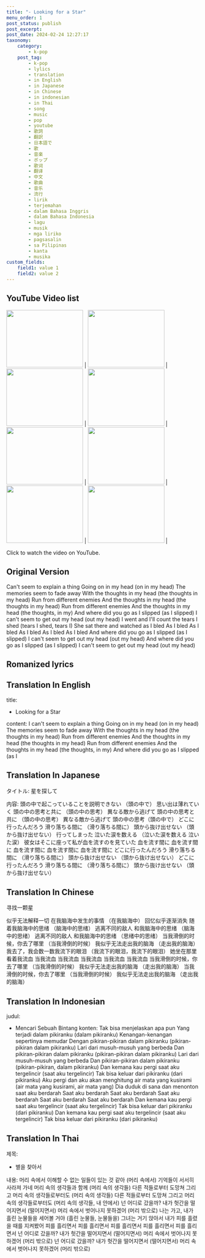 ```yaml
---
title: "- Looking for a Star"
menu_order: 1
post_status: publish
post_excerpt: 
post_date: 2024-02-24 12:27:17
taxonomy:
    category:
        - k-pop
    post_tag:
        - k-pop
        - lylics
        - translation
        - in English
        - in Japanese
        - in Chinese
        - in indonesian
        - in Thai
        - song
        - music
        - pop
        - youtube
        - 歌詞
        - 翻訳
        - 日本語で
        - 歌
        - 音楽
        - ポップ
        - 歌词
        - 翻译
        - 中文
        - 歌曲
        - 音乐
        - 流行
        - lirik
        - terjemahan
        - dalam Bahasa Inggris
        - dalam Bahasa Indonesia
        - lagu
        - musik
        - mga liriko
        - pagsasalin
        - sa Pilipinas
        - kanta
        - musika
custom_fields:
    field1: value 1
    field2: value 2
---
```


## YouTube Video list
 [<img src='http://img.youtube.com/vi/KB47nkHLMow/0.jpg' width='200' height='150'>](https://youtu.be/KB47nkHLMow) | [<img src='http://img.youtube.com/vi/-oQN1D3UyVI/0.jpg' width='200' height='150'>](https://youtu.be/-oQN1D3UyVI) | [<img src='http://img.youtube.com/vi/Qm5Y8WOpOUk/0.jpg' width='200' height='150'>](https://youtu.be/Qm5Y8WOpOUk) | [<img src='http://img.youtube.com/vi/gyATkWGV7DA/0.jpg' width='200' height='150'>](https://youtu.be/gyATkWGV7DA) | [<img src='http://img.youtube.com/vi/lPs9ruNyKJ4/0.jpg' width='200' height='150'>](https://youtu.be/lPs9ruNyKJ4) |
 [<img src='http://img.youtube.com/vi/YaLhojMvEiU/0.jpg' width='200' height='150'>](https://youtu.be/YaLhojMvEiU) | [<img src='http://img.youtube.com/vi/grf5LIFJ0xI/0.jpg' width='200' height='150'>](https://youtu.be/grf5LIFJ0xI) | [<img src='http://img.youtube.com/vi/1oFo_qCp7bc/0.jpg' width='200' height='150'>](https://youtu.be/1oFo_qCp7bc) |

Click to watch the video on YouTube.
## Original Version
Can't seem to explain a thing
Going on in my head
(on in my head)
The memories seem to fade away
With the thoughts in my head
(the thoughts in my head)
Run from different enemies
And the thoughts in my head
(the thoughts in my head)
Run from different enemies
And the thoughts in my head
(the thoughts, in my)
And where did you go as I slipped
(as I slipped)
I can't seem to get out my head
(out my head)
I went and I'll count the tears I shed
(tears I shed, tears I)
She sat there and watched as I bled
As I bled
As I bled
As I bled
As I bled
As I bled
And where did you go as I slipped
(as I slipped)
I can't seem to get out my head
(out my head)
And where did you go as I slipped
(as I slipped)
I can't seem to get out my head
(out my head)
## Romanized lyrics

## Translation In English
title:
- Looking for a Star

content:
I can't seem to explain a thing
Going on in my head
(on in my head)
The memories seem to fade away
With the thoughts in my head
(the thoughts in my head)
Run from different enemies
And the thoughts in my head
(the thoughts in my head)
Run from different enemies
And the thoughts in my head
(the thoughts, in my)
And where did you go as I slipped
(as I
## Translation In Japanese
タイトル: 星を探して

内容:
頭の中で起こっていることを説明できない
（頭の中で）
思い出は薄れていく
頭の中の思考と共に
（頭の中の思考）
異なる敵から逃げて
頭の中の思考と共に
（頭の中の思考）
異なる敵から逃げて
頭の中の思考（頭の中で）
どこに行ったんだろう 滑り落ちる間に
（滑り落ちる間に）
頭から抜け出せない
（頭から抜け出せない）
行ってしまった 泣いた涙を数える
（泣いた涙を数える 泣いた涙）
彼女はそこに座って私が血を流すのを見ていた
血を流す間に
血を流す間に
血を流す間に
血を流す間に
血を流す間に
どこに行ったんだろう 滑り落ちる間に
（滑り落ちる間に）
頭から抜け出せない
（頭から抜け出せない）
どこに行ったんだろう 滑り落ちる間に
（滑り落ちる間に）
頭から抜け出せない
（頭から抜け出せない）
## Translation In Chinese
寻找一颗星

似乎无法解释一切
在我脑海中发生的事情
（在我脑海中）
回忆似乎逐渐消失
随着我脑海中的思绪
（脑海中的思绪）
逃离不同的敌人
和我脑海中的思绪
（脑海中的思绪）
逃离不同的敌人
和我脑海中的思绪
（思绪中的思绪）
当我滑倒的时候，你去了哪里
（当我滑倒的时候）
我似乎无法走出我的脑海
（走出我的脑海）
我去了，我会数一数我流下的眼泪
（我流下的眼泪，我流下的眼泪）
她坐在那里看着我流血
当我流血
当我流血
当我流血
当我流血
当我流血
当我滑倒的时候，你去了哪里
（当我滑倒的时候）
我似乎无法走出我的脑海
（走出我的脑海）
当我滑倒的时候，你去了哪里
（当我滑倒的时候）
我似乎无法走出我的脑海
（走出我的脑海）
## Translation In Indonesian
judul: 
- Mencari Sebuah Bintang
konten: 
Tak bisa menjelaskan apa pun
Yang terjadi dalam pikiranku
(dalam pikiranku)
Kenangan-kenangan sepertinya memudar
Dengan pikiran-pikiran dalam pikiranku
(pikiran-pikiran dalam pikiranku)
Lari dari musuh-musuh yang berbeda
Dan pikiran-pikiran dalam pikiranku
(pikiran-pikiran dalam pikiranku)
Lari dari musuh-musuh yang berbeda
Dan pikiran-pikiran dalam pikiranku
(pikiran-pikiran, dalam pikiranku)
Dan kemana kau pergi saat aku tergelincir
(saat aku tergelincir)
Tak bisa keluar dari pikiranku
(dari pikiranku)
Aku pergi dan aku akan menghitung air mata yang kusirami
(air mata yang kusirami, air mata yang)
Dia duduk di sana dan menonton saat aku berdarah
Saat aku berdarah
Saat aku berdarah
Saat aku berdarah
Saat aku berdarah
Saat aku berdarah
Dan kemana kau pergi saat aku tergelincir
(saat aku tergelincir)
Tak bisa keluar dari pikiranku
(dari pikiranku)
Dan kemana kau pergi saat aku tergelincir
(saat aku tergelincir)
Tak bisa keluar dari pikiranku
(dari pikiranku)
## Translation In Thai
제목:
- 별을 찾아서

내용:
머리 속에서 이해할 수 없는 일들이 있는 것 같아
(머리 속에서)
기억들이 서서히 사라져 가네
머리 속의 생각들과 함께
(머리 속의 생각들)
다른 적들로부터 도망쳐
그리고 머리 속의 생각들로부터도
(머리 속의 생각들)
다른 적들로부터 도망쳐
그리고 머리 속의 생각들로부터도
(머리 속의 생각들, 내 안에서)
넌 어디로 갔을까? 내가 헛간을 떨어지면서
(떨어지면서)
머리 속에서 벗어나지 못하겠어
(머리 밖으로)
나는 가고, 내가 흘린 눈물들을 세어볼 거야
(흘린 눈물들, 눈물들을)
그녀는 거기 앉아서 내가 피를 흘렸을 때를 지켜봤어
피를 흘리면서
피를 흘리면서
피를 흘리면서
피를 흘리면서
피를 흘리면서
넌 어디로 갔을까? 내가 헛간을 떨어지면서
(떨어지면서)
머리 속에서 벗어나지 못하겠어
(머리 밖으로)
넌 어디로 갔을까? 내가 헛간을 떨어지면서
(떨어지면서)
머리 속에서 벗어나지 못하겠어
(머리 밖으로)
